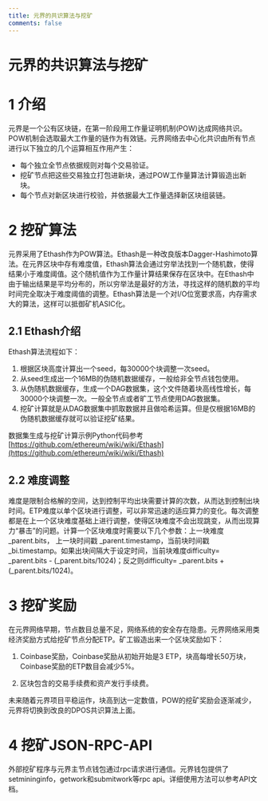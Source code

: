 ```yaml
---
title: 元界的共识算法与挖矿
comments: false
---
```


# 元界的共识算法与挖矿
# 1 介绍

元界是一个公有区块链，在第一阶段用工作量证明机制\(POW\)达成网络共识。POW机制会选取最大工作量的链作为有效链。元界网络去中心化共识由所有节点进行以下独立的几个运算相互作用产生：

* 每个独立全节点依据规则对每个交易验证。
* 挖矿节点把这些交易独立打包进新块，通过POW工作量算法计算锻造出新块。
* 每个节点对新区块进行校验，并依据最大工作量选择新区块组装链。

# 2 挖矿算法

元界采用了Ethash作为POW算法。Ethash是一种改良版本Dagger-Hashimoto算法。在元界区块中存有难度值，Ethash算法会通过穷举法找到一个随机数，使得结果小于难度阈值。这个随机值作为工作量计算结果保存在区块中。在Ethash中由于输出结果是平均分布的，所以穷举法是最好的方法，寻找这样的随机数的平均时间完全取决于难度阈值的调整。Ethash算法是一个对I/O位宽要求高，内存需求大的算法，这样可以抵御矿机ASIC化。

## 2.1  Ethash介绍

Ethash算法流程如下：

1. 根据区块高度计算出一个seed，每30000个块调整一次seed。
2. 从seed生成出一个16MB的伪随机数据缓存，一般给非全节点钱包使用。
3. 从伪随机数据缓存，生成一个DAG数据集，这个文件随着块高线性增长，每30000个块调整一次。一般全节点或者旷工节点使用DAG数据集。
4. 挖矿计算就是从DAG数据集中抓取数据并且做哈希运算。但是仅根据16MB的伪随机数据缓存就可以验证挖矿结果。

数据集生成与挖矿计算示例Python代码参考[https://github.com/ethereum/wiki/wiki/Ethash](https://github.com/ethereum/wiki/wiki/Ethash)

## 2.2 难度调整

难度是限制合格解的空间，达到控制平均出块需要计算的次数，从而达到控制出块时间。ETP难度以单个区块进行调整，可以非常迅速的适应算力的变化。每次调整都是在上一个区块难度基础上进行调整，使得区块难度不会出现跳变，从而出现算力“暴击”的问题。计算一个区块难度时需要以下几个参数：上一块难度 \_parent.bits， 上一块时间戳 \_parent.timestamp，当前块时间戳\_bi.timestamp。如果出块间隔大于设定时间，当前块难度difficulty=  \_parent.bits - \(\_parent.bits/1024\)；反之则difficulty=  \_parent.bits + \(\_parent.bits/1024\)。

# 3 挖矿奖励

在元界网络早期，节点数目总量不足，网络系统的安全存在隐患。元界网络采用类经济奖励方式给挖矿节点分配ETP。矿工锻造出来一个区块奖励如下：

1. Coinbase奖励，Coinbase奖励从初始开始是3 ETP，块高每增长50万块，Coinbase奖励的ETP数目会减少5%。

2. 区块包含的交易手续费和资产发行手续费。

未来随着元界项目平稳运作，块高到达一定数值，POW的挖矿奖励会逐渐减少，元界将切换到改良的DPOS共识算法上面。

# 4  挖矿JSON-RPC-API

外部挖矿程序与元界主节点钱包通过rpc请求进行通信。元界钱包提供了setmininginfo，getwork和submitwork等rpc api。详细使用方法可以参考API文档。

